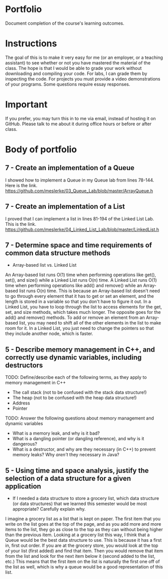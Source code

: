 Portfolio
=========
Document completion of the course's learning outcomes.

Instructions
====
The goal of this is to make it very easy for me (or an employer, or a teaching assistant) to see whether or not you have mastered the material of the class. The hope is that I would be able to grade your work without downloading and compiling your code. For labs, I can grade them by inspecting the code. For projects you must provide a video demonstrations of your programs. Some questions require essay responses.

Important
=========
If you prefer, you may turn this in to me via email, instead of hosting it on GitHub. Please talk to me about it during office hours or before or after class.

Body of portfolio
====

7 - Create an implementation of a Queue
----
I showed how to implement a Queue in my Queue lab from lines 78-144. Here is the link. https://github.com/meslerke/03_Queue_Lab/blob/master/ArrayQueue.h

7 - Create an implementation of a List
----
I proved that I can implement a list in lines 81-194 of the Linked List Lab. This is the link.
https://github.com/meslerke/04_Linked_List_Lab/blob/master/LinkedList.h


7 - Determine space and time requirements of common data structure methods
-----
* Array-based list vs. Linked List

An Array-based list runs O(1) time when performing operations like get(), set(), and size() while a Linked List runs O(n) time. A Linked List runs O(1) time when performing operations like add() and remove() while an Array-based list runs O(n) time. This is because an Array-based list doesn't need to go through every element that it has to get or set an element, and the length is stored in a variable so that you don't have to figure it out. In a Linked List, you have to loop through the list to access elements for the get, set, and size methods, which takes much longer. The opposite goes for the add() and remove() methods. To add or remove an element from an Array-based list, you may need to shift all of the other elements in the list to make room for it. In a Linked List, you just need to change the pointers so that they include another node, which is faster.


5 - Describe memory management in C++, and correctly use dynamic variables, including destructors
----
TODO: Define/describe each of the following terms, as they apply to memory management in C++

* The call stack (not to be confused with the stack data structure!)
* The heap (not to be confused with the heap data structure!)
* Address
* Pointer

TODO: Answer the following questions about memory management and dynamic variables

* What is a memory leak, and why is it bad?
* What is a dangling pointer (or dangling reference), and why is it dangerous?
* What is a destructor, and why are they necessary (in C++) to prevent memory leaks? Why *aren't* they necessary in Java?


5 - Using time and space analysis, justify the selection of a data structure for a given application
----
* If I needed a data structure to store a grocery list, which data structure (or data structures) that we learned this semester would be most appropriate? Carefully explain why.

I imagine a grocery list as a list that is kept on paper. The first item that you write on the list goes at the top of the page, and as you add more and more items to the list, they go as close to the top as they can without being higher than the previous item. Looking at a grocery list this way, I think that a Queue would be the best data structure to use. This is because it has a first in, first out order. If you are at the grocery store, you would look at the top of your list (first added) and find that item. Then you would remove that item from the list and look for the next item below it (second added to the list, etc.) This means that the first item on the list is naturally the first one off of the list as well, which is why a queue would be a good representation of this list.
